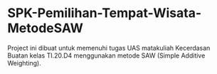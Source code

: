# SPK-Pemilihan-Tempat-Wisata-MetodeSAW
Project ini dibuat untuk memenuhi tugas UAS matakuliah Kecerdasan Buatan kelas TI.20.D4 menggunakan metode SAW (Simple Additive Weighting).
